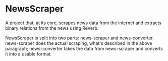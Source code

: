 # NewsScraper

A project that, at its core, scrapes news data from the internet and extracts binary relations from the news using ReVerb. 

NewsScraper is split into two parts: news-scraper and news-converter. news-scraper does the actual scraping, what's described in the above paragraph; news-converter takes the data from news-scraper and converts it into a usable format. 
